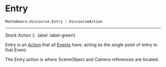 # Entry

```
Montebearo.Discourse.Entry : DiscourseAction
```
---

Stock Action
{: .label .label-green}

Entry is an [Action](discourse-action.md) that all [Events](discourse-event.md) have, acting as the single point of entry to that Event.

The Entry action is where SceneObject and Camera references are located.
